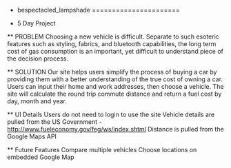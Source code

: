 * bespectacled_lampshade
======================

* 5 Day Project

** PROBLEM
Choosing a new vehicle is difficult.  Separate to such esoteric features such as styling, fabrics, and bluetooth capabilities, the long term cost of gas consumption is an important, yet difficult to understand piece of the decision process.

** SOLUTION
Our site helps users simplify the process of buying a car by providing them with a better understanding of the true cost of owning a car.  Users can input their home and work addresses, then choose a vehicle.  The site will calculate the round trip commute distance and return a fuel cost by day, month and year.

** UI Details
Users do not need to login to use the site
Vehicle details are pulled from the US Government - http://www.fueleconomy.gov/feg/ws/index.shtml
Distance is pulled from the Google Maps API

** Future Features
Compare multiple vehicles
Choose locations on embedded Google Map

